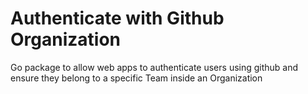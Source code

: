 
# Authenticate with Github Organization

Go package to allow web apps to authenticate users using github and ensure
they belong to a specific Team inside an Organization
